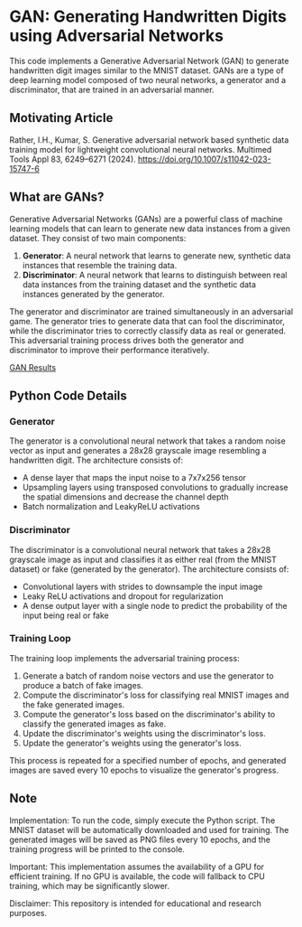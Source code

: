 # GAN: Generating Handwritten Digits using Adversarial Networks

This code implements a Generative Adversarial Network (GAN) to generate handwritten digit images similar to the MNIST dataset. GANs are a type of deep learning model composed of two neural networks, a generator and a discriminator, that are trained in an adversarial manner.

## Motivating Article
Rather, I.H., Kumar, S. Generative adversarial network based synthetic data training model for lightweight convolutional neural networks. Multimed Tools Appl 83, 6249–6271 (2024). https://doi.org/10.1007/s11042-023-15747-6


## What are GANs?

Generative Adversarial Networks (GANs) are a powerful class of machine learning models that can learn to generate new data instances from a given dataset. They consist of two main components:

1. **Generator**: A neural network that learns to generate new, synthetic data instances that resemble the training data.
2. **Discriminator**: A neural network that learns to distinguish between real data instances from the training dataset and the synthetic data instances generated by the generator.

The generator and discriminator are trained simultaneously in an adversarial game. The generator tries to generate data that can fool the discriminator, while the discriminator tries to correctly classify data as real or generated. This adversarial training process drives both the generator and discriminator to improve their performance iteratively.

[GAN Results](https://github.com/ericyoc/gan_mnist_gen_all_digits/blob/main/results.jpg)

## Python Code Details

### Generator

The generator is a convolutional neural network that takes a random noise vector as input and generates a 28x28 grayscale image resembling a handwritten digit. The architecture consists of:

- A dense layer that maps the input noise to a 7x7x256 tensor
- Upsampling layers using transposed convolutions to gradually increase the spatial dimensions and decrease the channel depth
- Batch normalization and LeakyReLU activations

### Discriminator

The discriminator is a convolutional neural network that takes a 28x28 grayscale image as input and classifies it as either real (from the MNIST dataset) or fake (generated by the generator). The architecture consists of:

- Convolutional layers with strides to downsample the input image
- Leaky ReLU activations and dropout for regularization
- A dense output layer with a single node to predict the probability of the input being real or fake

### Training Loop

The training loop implements the adversarial training process:

1. Generate a batch of random noise vectors and use the generator to produce a batch of fake images.
2. Compute the discriminator's loss for classifying real MNIST images and the fake generated images.
3. Compute the generator's loss based on the discriminator's ability to classify the generated images as fake.
4. Update the discriminator's weights using the discriminator's loss.
5. Update the generator's weights using the generator's loss.

This process is repeated for a specified number of epochs, and generated images are saved every 10 epochs to visualize the generator's progress.

## Note

Implementation: To run the code, simply execute the Python script. The MNIST dataset will be automatically downloaded and used for training. The generated images will be saved as PNG files every 10 epochs, and the training progress will be printed to the console.

Important: This implementation assumes the availability of a GPU for efficient training. If no GPU is available, the code will fallback to CPU training, which may be significantly slower.

Disclaimer: This repository is intended for educational and research purposes.
